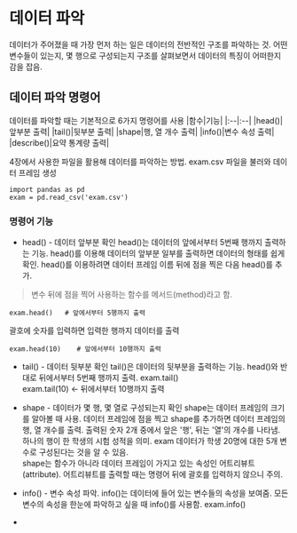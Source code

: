 # 데이터 파악
데이터가 주어졌을 때 가장 먼저 하는 일은 데이터의 전반적인 구조를 파악하는 것. 어떤 변수들이 있는지, 몇 행으로 구성되는지 구조를 살펴보면서 데이터의 특징이 어떠한지 감을 잡음.

## 데이터 파악 명령어
데이터를 파악할 때는 기본적으로 6가지 명령어를 사용
|함수|기능|
|:--|:--|
|head()|앞부분 출력|
|tail()|뒷부분 출력|
|shape|행, 열 개수 출력|
|info()|변수 속성 출력|
|describe()|요약 통계량 출력|

4장에서 사용한 파일을 활용해 데이터를 파악하는 방법. exam.csv 파일을 불러와 데이터 프레임 생성
```
import pandas as pd
exam = pd.read_csv('exam.csv')
```
### 명령어 기능
* head() - 데이터 앞부분 확인
head()는 데이터의 앞에서부터 5번째 행까지 출력하는 기능. head()를 이용해 데이터의 앞부분 일부를 출력하면 데이터의 형태를 쉽게 확인.
head()를 이용하려면 데이터 프레임 이름 뒤에 점을 찍은 다음 head()를 추가.
> 변수 뒤에 점을 찍어 사용하는 함수를 메서드(method)라고 함.
```
exam.head()   # 앞에서부터 5행까지 출력
```
괄호에 숫자를 입력하면 입력한 행까지 데이터를 출력
```
exam.head(10)    # 앞에서부터 10행까지 출력
```
* tail() - 데이터  뒷부분 확인
tail()은 데이터의 뒷부분을 출력하는 기능. head()와 반대로 뒤에서부터 5번째 행까지 출력.
exam.tail()  
exam.tail(10) <- 뒤에서부터 10행까지 출력
* shape - 데이터가 몇 행, 몇 열로 구성되는지 확인
shape는 데이터 프레임의 크기를 알아볼 때 사용. 데이터 프레임에 점을 찍고 shape를 추가하면 데이터 프레임의 행, 열 개수를 출력. 출력된 숫자 2개 중에서 앞은 '행', 뒤는 '열'의 개수를 나타냄.
하나의 행이 한 학생의 시험 성적을 의미. exam 데이터가 학생 20명에 대한 5개 변수로 구성된다는 것을 알 수 있음.  
shape는 함수가 아니라 데이터 프레임이 가지고 있는 속성인 어트리뷰트(attribute). 어트리뷰트를 출력할 때는 명령어 뒤에 괄호를 입력하지 않으니 주의.
* info() - 변수 속성 파악.
info()는 데이터에 들어 있는 변수들의 속성을 보여줌. 모든 변수의 속성을 한눈에 파악하고 싶을 때 info()를 사용함. exam.info()

* 
